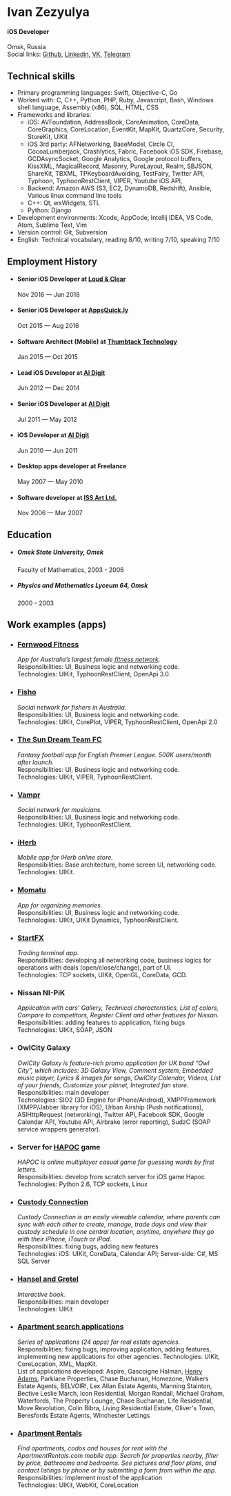 # Ivan Zezyulya
#### iOS Developer
Omsk, Russia  
Social links: [Github](https://github.com/ivanzoid), [Linkedin](https://www.linkedin.com/in/ivanzezyulya/), [VK](https://vk.com/ivanzoid), [Telegram](http://t.me/ivanzoid)

## Technical skills
- Primary programming languages: Swift, Objective-C, Go
- Worked with: C, C++, Python, PHP, Ruby, Javascript, Bash, Windows shell language, Assembly (x86), SQL, HTML, CSS
- Frameworks and libraries:
  - iOS: AVFoundation, AddressBook, CoreAnimation, CoreData, CoreGraphics, CoreLocation, EventKit, MapKit, QuartzCore, Security, StoreKit, UIKit
  - iOS 3rd party: AFNetworking, BaseModel, Circle CI, CocoaLumberjack, Crashlytics, Fabric, Facebook iOS SDK, Firebase, GCDAsyncSocket, Google Analytics, Google protocol buffers, KissXML, MagicalRecord, Masonry, PureLayout, Realm, SBJSON, ShareKit, TBXML, TPKeyboardAvoiding, TestFairy, Twitter API, Typhoon, TyphoonRestClient, VIPER, Youtube iOS API, 
  - Backend: Amazon AWS (S3, EC2, DynamoDB, Redshift), Ansible, Various linux command line tools
  - C++: Qt, wxWidgets, STL
  - Python: Django
- Development environments: Xcode, AppCode, Intellij IDEA, VS Code, Atom, Sublime Text, Vim
- Version control: Git, Subversion
- English: Technical vocabulary, reading 8/10, writing 7/10, speaking 7/10

## Employment History
- #### Senior iOS Developer at [Loud & Clear](https://loudclear.com.au)
  Nov 2016 — Jun 2018
- #### Senior iOS Developer at [AppsQuick.ly](http://appsquick.ly)
  Oct 2015 — Aug 2016
- #### Software Architect (Mobile) at [Thumbtack Technology](https://thumbtack.ru)
  Jan 2015 — Oct 2015
- #### Lead iOS Developer at [Al Digit](http://aldigit.com)
  Jun 2012 — Dec 2014
- #### Senior iOS Developer at [Al Digit](http://aldigit.com)
  Jul 2011 — May 2012
- #### iOS Developer at [Al Digit](http://aldigit.com)
  Jun 2010 — Jun 2011
- #### Desktop apps developer at Freelance
  May 2007 — May 2010
- #### Software developer at [ISS Art Ltd.](https://issart.com)
  Nov 2006 — Mar 2007

## Education
- ##### Omsk State University, Omsk
  Faculty of Mathematics, 2003 - 2006
- ##### Physics and Mathematics Lyceum 64, Omsk
  2000 - 2003

## Work examples (apps)

- ### [Fernwood Fitness](https://itunes.apple.com/au/app/fernwood/id1433822715)
  _App for Australia’s largest female [fitness network](https://www.fernwoodfitness.com.au)._  
  Responsibilities: UI, Business logic and networking code.  
  Technologies: UIKit, TyphoonRestClient, OpenApi 3.0.

- ### [Fisho](https://www.fishoapp.com.au)
  _Social network for fishers in Australia._  
  Responsibilities: UI, Business logic and networking code.  
  Technologies: UIKit, CorePlot, VIPER, TyphoonRestClient, OpenApi 2.0

- ### [The Sun Dream Team FC](https://www.dreamteamfc.com/c/)
  _Fantasy football app for English Premier League. 500K users/month after launch._  
  Responsibilities: UI, Business logic and networking code.  
  Technologies: UIKit, VIPER, TyphoonRestClient.

- ### [Vampr](http://www.vampr.me)
  _Social network for musicians._  
  Responsibilities: UI, Business logic and networking code.  
  Technologies: UIKit, TyphoonRestClient.

- ### [iHerb](https://itunes.apple.com/us/app/iherb/id636609212)
  _Mobile app for iHerb online store._  
  Responsibilities: Base architecture, home screen UI, networking code.  
  Technologies: UIKit.

- ### [Momatu](https://itunes.apple.com/us/app/momatu/id1313564080)
  _App for organizing memories._  
  Responsibilities: UI, Business logic and networking code.  
  Technologies: UIKit, UIKit Dynamics, TyphoonRestClient.

- ### [StartFX](https://itunes.apple.com/us/app/startfx/id684181266)
  _Trading terminal app._  
  Responsibilities: developing all networking code, business logics for operations with deals (open/close/change), part of UI.  
  Technologies: TCP sockets, UIKit, OpenGL, CoreData, GCD.

- ### Nissan NI-PiK
  _Application with cars' Gallery, Technical characteristics, List of colors, Compare to competitors, Register Client and other features for Nissan._  
  Responsibilities: adding features to application, fixing bugs  
  Technologies: UIKit, SOAP, JSON

- ### OwlCity Galaxy
  _OwlCity Galaxy is feature-rich promo application for UK band “Owl City”, which includes: 3D Galaxy View, Comment system, Embedded music player, Lyrics & images for songs, OwlCity Calendar, Videos, List of your friends, Customize your planet, Integrated fan store._  
  Responsibilities: main developer  
  Technologies: SIO2 (3D Engine for iPhone/Android), XMPPFramework (XMPP/Jabber library for iOS), Urban Airship (Push notifications), ASIHttpRequest (networking), Twitter API, Facebook SDK, Google Calendar API, Youtube API, Airbrake (error reporting), SudzC (SOAP service wrappers generator).

- ### Server for [HAPOC](https://itunes.apple.com/us/app/hapoc-human-animal-plant-object/id497325725?mt=8) game 
  _HAPOC is online multiplayer casual game for guessing words by first letters._  
  Responsibilities: develop from scratch server for iOS game Hapoc  
  Technologies: Python 2.6, TCP sockets, Linux

- ### [Custody Connection](https://itunes.apple.com/us/app/custody-connection/id472605882)
  _Custody Connection is an easily viewable calendar, where parents can sync with each other to create, manage, trade days and view their custody schedule in one central location, anytime, anywhere they go with their iPhone, iTouch or iPad._  
  Responsibilities: fixing bugs, adding new features  
  Technologies: iOS: UIKit, CoreData, Calendar API; Server-side: C#, MS SQL Server

- ### [Hansel and Gretel](https://itunes.apple.com/us/app/hansel-gretel-childrens-interactive/id396998808)
  _Interactive book._  
  Responsibilities: main developer  
  Technologies: UIKit

- ### [Apartment search applications](https://itunes.apple.com/us/app/henry-adams/id377862665)
  _Series of applications (24 apps) for real estate agencies._  
  Responsibilities: fixing bugs, improving application, adding features, implementing new applications for other agencies.
  Technologies: UIKit, CoreLocation, XML, MapKit.  
  List of applications developed: Aspire, Gascoigne Halman, [Henry Adams](https://itunes.apple.com/us/app/henry-adams/id377862665), Parklane Properties, Chase Buchanan, Homezone, Walkers Estate Agents, BELVOIR!, Lex Allan Estate Agents, Manning Stainton, Bective Leslie March, Icon Residential, Morgan Randall, Michael Graham, Waterfords, The Property Lounge, Chase Buchanan, Life Residential, Move Revolution, Colin Bibra, Living Residential Estate, Oliver's Town, Beresfords Estate Agents, Winchester Lettings

- ### [Apartment Rentals](https://itunes.apple.com/us/app/apartment-rentals/id588135302)
  _Find apartments, codos and houses for rent with the ApartmentRentals.com mobile app. Search for properties nearby, filter by price, bathrooms and bedrooms. See pictures and floor plans, and contact listings by phone or by submitting a form from within the app._  
  Responsibilities: Implement most of the application  
  Technologies: UIKit, WebKit, CoreLocation
